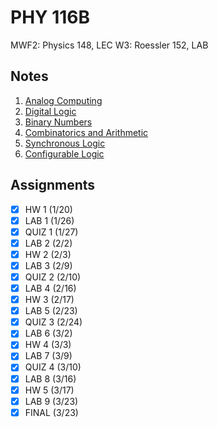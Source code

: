 # PHY 116B
MWF2: Physics 148, LEC
W3: Roessler 152, LAB
## Notes
1. [Analog Computing](../notes/analog-computing.md)
2. [Digital Logic](../notes/digital-logic.md)
3. [Binary Numbers](../notes/binary-arithmetic.md)
3. [Combinatorics and Arithmetic](../notes/binary-arithmetic.md#arithmetic)
4. [Synchronous Logic](../notes/synchronous-logic.md)
5. [Configurable Logic](../notes/configurable-logic.md)
## Assignments
- [x] HW 1 (1/20)
- [x] LAB 1 (1/26)
- [x] QUIZ 1 (1/27)
- [x] LAB 2 (2/2)
- [x] HW 2 (2/3)
- [x] LAB 3 (2/9)
- [x] QUIZ 2 (2/10)
- [x] LAB 4 (2/16)
- [x] HW 3 (2/17)
- [x] LAB 5 (2/23)
- [x] QUIZ 3 (2/24)
- [x] LAB 6 (3/2)
- [x] HW 4 (3/3)
- [x] LAB 7 (3/9)
- [x] QUIZ 4 (3/10)
- [x] LAB 8 (3/16)
- [x] HW 5 (3/17)
- [x] LAB 9 (3/23)
- [x] FINAL (3/23)